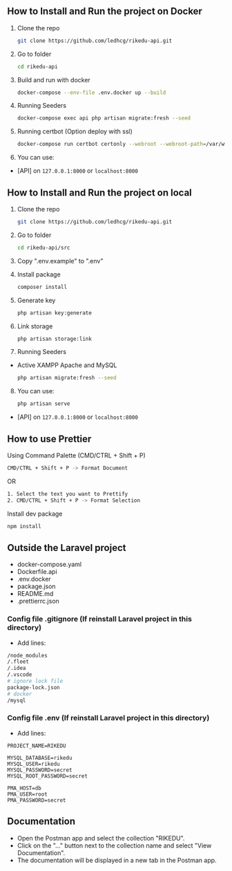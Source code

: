 ## How to Install and Run the project on Docker

1. Clone the repo
    ```sh
    git clone https://github.com/ledhcg/rikedu-api.git
    ```
2. Go to folder
    ```sh
    cd rikedu-api
    ```
3. Build and run with docker
    ```sh
    docker-compose --env-file .env.docker up --build
    ```
4. Running Seeders

    ```sh
    docker-compose exec api php artisan migrate:fresh --seed
    ```
5. Running certbot (Option deploy with ssl)

    ```sh
    docker-compose run certbot certonly --webroot --webroot-path=/var/www/certbot --email rikedu@ledinhcuong.com --agree-tos --no-eff-email -d rikedu.ledinhcuong.com
    ```
6. You can use:

-   [API] on `127.0.0.1:8000` or `localhost:8000`

## How to Install and Run the project on local

1. Clone the repo
    ```sh
    git clone https://github.com/ledhcg/rikedu-api.git
    ```
2. Go to folder
    ```sh
    cd rikedu-api/src
    ```
3. Copy ".env.example" to ".env"
4. Install package
    ```sh
    composer install
    ```
5. Generate key

    ```sh
    php artisan key:generate
    ```
6. Link storage

    ```sh
    php artisan storage:link
    ```
7. Running Seeders
- Active XAMPP Apache and MySQL

    ```sh
    php artisan migrate:fresh --seed
    ```
8. You can use:

    ```sh
    php artisan serve
    ```
-   [API] on `127.0.0.1:8000` or `localhost:8000`

## How to use Prettier

Using Command Palette (CMD/CTRL + Shift + P)

```sh
CMD/CTRL + Shift + P -> Format Document
```

OR

```sh
1. Select the text you want to Prettify
2. CMD/CTRL + Shift + P -> Format Selection
```

Install dev package

```sh
npm install
```

## Outside the Laravel project

-   docker-compose.yaml
-   Dockerfile.api
-   .env.docker
-   package.json
-   README.md
-   .prettierrc.json

### Config file .gitignore (If reinstall Laravel project in this directory)

-   Add lines:

```sh
/node_modules
/.fleet
/.idea
/.vscode
# ignore lock file
package-lock.json
# docker
/mysql

```

### Config file .env (If reinstall Laravel project in this directory)

-   Add lines:

```env
PROJECT_NAME=RIKEDU

MYSQL_DATABASE=rikedu
MYSQL_USER=rikedu
MYSQL_PASSWORD=secret
MYSQL_ROOT_PASSWORD=secret

PMA_HOST=db
PMA_USER=root
PMA_PASSWORD=secret
```

## Documentation

-   Open the Postman app and select the collection "RIKEDU".
-   Click on the "..." button next to the collection name and select "View Documentation".
-   The documentation will be displayed in a new tab in the Postman app.

